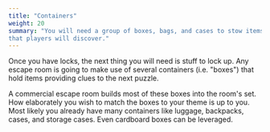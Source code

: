 ```yaml
---
title: "Containers"
weight: 20
summary: "You will need a group of boxes, bags, and cases to stow items
that players will discover."
---
```


Once you have locks, the next thing you will need is stuff to lock up. Any
escape room is going to make use of several containers (i.e. "boxes") that
hold items providing clues to the next puzzle.

A commercial escape room builds most of these boxes into the room's set.
How elaborately you wish to match the boxes to your theme is up to you.
Most likely you already have many containers like luggage, backpacks,
cases, and storage cases. Even cardboard boxes can be leveraged.
